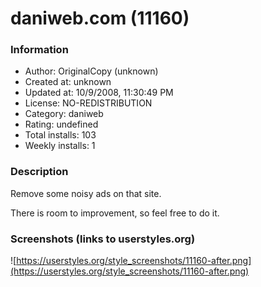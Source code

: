 # daniweb.com (11160)

### Information
- Author: OriginalCopy (unknown)
- Created at: unknown
- Updated at: 10/9/2008, 11:30:49 PM
- License: NO-REDISTRIBUTION
- Category: daniweb
- Rating: undefined
- Total installs: 103
- Weekly installs: 1


### Description
Remove some noisy ads on that site.

There is room to improvement, so feel free to do it.


### Screenshots (links to userstyles.org)
![https://userstyles.org/style_screenshots/11160-after.png](https://userstyles.org/style_screenshots/11160-after.png)


